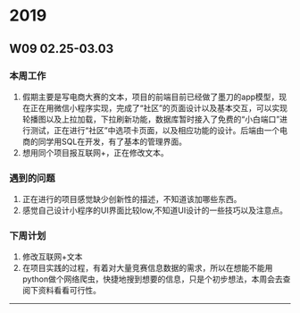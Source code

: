 # 2019
## W09 02.25-03.03
### 本周工作 
<ol>
<li>假期主要是写电商大赛的文本，项目的前端目前已经做了墨刀的app模型，现在正在用微信小程序实现，完成了“社区”的页面设计以及基本交互，可以实现轮播图以及上拉加载，下拉刷新功能，数据库暂时接入了免费的“小白端口”进行测试，正在进行“社区”中选项卡页面，以及相应功能的设计。后端由一个电商的同学用SQL在开发，有了基本的管理界面。
<li>想用同个项目报互联网+，正在修改文本。

</ol>

### 遇到的问题 
<ol>
 <li>正在进行的项目感觉缺少创新性的描述，不知道该加哪些东西。
 <li>感觉自己设计小程序的UI界面比较low,不知道UI设计的一些技巧以及注意点。
 
</ol>

### 下周计划 
<ol>
<li> 修改互联网+文本</li> 
<li> 在项目实践的过程，有着对大量竞赛信息数据的需求，所以在想能不能用python做个网络爬虫，快捷地搜到想要的信息，只是个初步想法，本周会去查阅下资料看看可行性。</li>

</ol>

---------------------------------------------------------
